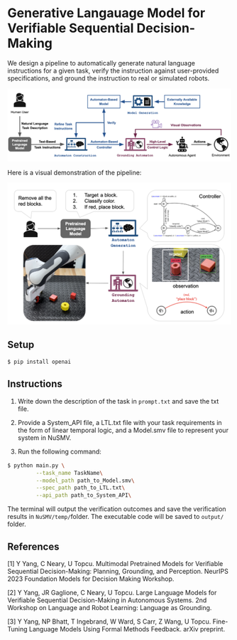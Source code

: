 # Generative Langauage Model for Verifiable Sequential Decision-Making

We design a pipeline to automatically generate natural language instructions for a given task, verify the instruction against user-provided specifications, and ground the instruction to real or simulated robots.


![pipeline](https://github.com/yunhaoyang234/LLM-for-Verifiable-SDM/blob/main/examples/pipeline.png)

Here is a visual demonstration of the pipeline:

![demo](https://github.com/yunhaoyang234/LLM-for-Verifiable-SDM/blob/main/examples/demonstration.png)

## Setup
```bash
$ pip install openai
```

## Instructions
1. Write down the description of the task in ```prompt.txt``` and save the txt file.

2. Provide a System_API file, a LTL.txt file with your task requirements in the form of linear temporal logic, and a Model.smv file to represent your system in NuSMV.

3. Run the following command:

```bash
$ python main.py \
         --task_name TaskName\
         --model_path path_to_Model.smv\
      	 --spec_path path_to_LTL.txt\
      	 --api_path path_to_System_API\
```

The terminal will output the verification outcomes and save the verification results in ```NuSMV/temp/```folder. The executable code will be saved to ```output/``` folder.

## References
[1] Y Yang, C Neary, U Topcu. Multimodal Pretrained Models for Verifiable Sequential Decision-Making: Planning, Grounding, and Perception. NeurIPS 2023 Foundation Models for Decision Making Workshop.

[2] Y Yang, JR Gaglione, C Neary, U Topcu. Large Language Models for Verifiable Sequential Decision-Making in Autonomous Systems. 2nd Workshop on Language and Robot Learning: Language as Grounding.

[3] Y Yang, NP Bhatt, T Ingebrand, W Ward, S Carr, Z Wang, U Topcu. Fine-Tuning Language Models Using Formal Methods Feedback. arXiv preprint.
